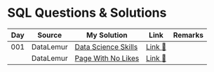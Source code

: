 # SQL Questions & Solutions

| Day | Source    | My Solution                                                | Link                                                                     | Remarks |
| --- | --------- | ---------------------------------------------------------- | ------------------------------------------------------------------------ | ------- |
| 001 | DataLemur | [Data Science Skills](/datalemur/01-DataScienceSkills.sql) | [Link :link:]((https://datalemur.com/questions/sql-data-science-skills)) |
|     | DataLemur | [Page With No Likes](/datalemur/02-PageWithNoLikes.sql)    | [Link :link:](https://datalemur.com/questions/sql-page-with-no-likes)    |

